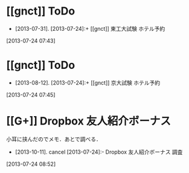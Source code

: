 # [[gnct]] ToDo

* [2013-07-31]. [2013-07-24]:+ [[gnct]] 東工大試験 ホテル予約

[2013-07-24 07:43] 

# [[gnct]] ToDo

* [2013-08-12]. [2013-07-24]:+ [[gnct]] 京大試験 ホテル予約

[2013-07-24 07:45] 

# [[G+]] Dropbox 友人紹介ボーナス

小耳に挟んだのでメモ．あとで調べる．

* [2013-10-11]. cancel [2013-07-24]:- Dropbox 友人紹介ボーナス 調査

[2013-07-24 08:52] 

